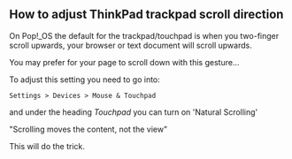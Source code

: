 ## How to adjust ThinkPad trackpad scroll direction

On Pop!_OS the default for the trackpad/touchpad is when you two-finger scroll upwards, your browser or text document will scroll upwards.  

You may prefer for your page to scroll down with this gesture...  

To adjust this setting you need to go into:  

`Settings > Devices > Mouse & Touchpad`

and under the heading *Touchpad* you can turn on 'Natural Scrolling' 

"Scrolling moves the content, not the view"

This will do the trick.
